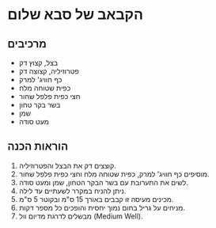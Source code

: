 # הקבאב של סבא שלום

## מרכיבים
- בצל, קצוץ דק
- פטרוזיליה, קצוצה דק
- כף חוויג' למרק
- כפית שטוחה מלח
- חצי כפית פלפל שחור
- בשר בקר טחון
- שמן
- מעט סודה

## הוראות הכנה
1. קוצצים דק את הבצל והפטרוזיליה.
2. מוסיפים כף חוויג' למרק, כפית שטוחה מלח וחצי כפית פלפל שחור.
3. לשים את התערובת עם בשר הבקר הטחון, שמן ומעט סודה.
4. ניתן להניח במקרר לשעתיים עד לילה.
5. מכינים מעיסה זו קבבים באורך 15 ס"מ ובקוטר 5 ס"מ.
6. מניחים על גריל בחום נמוך יחסית והופכים כל מספר דקות.
7. מבשלים לדרגת מדיום וול (Medium Well).
